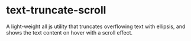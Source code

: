 # text-truncate-scroll
A light-weight all js utility that truncates overflowing text with ellipsis, and shows the text content on hover with a scroll effect. 
